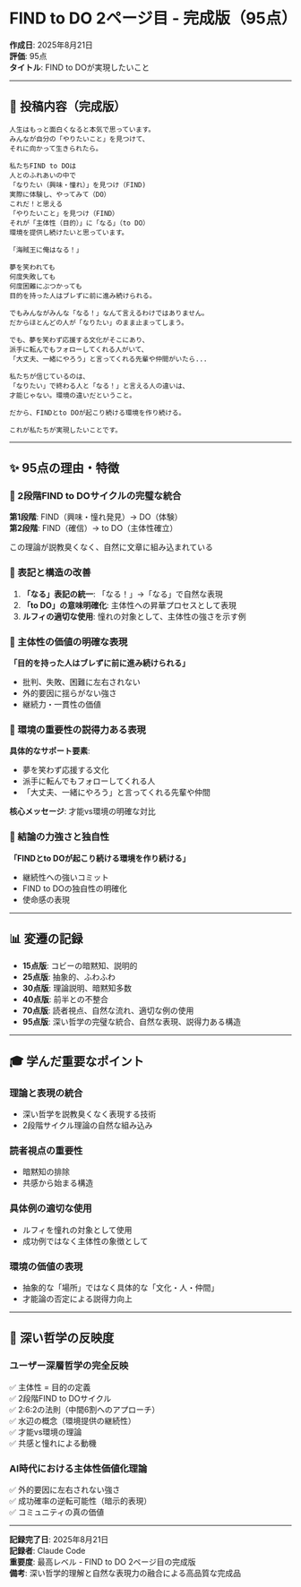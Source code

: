 # FIND to DO 2ページ目 - 完成版（95点）

**作成日**: 2025年8月21日  
**評価**: 95点  
**タイトル**: FIND to DOが実現したいこと

---

## 📝 投稿内容（完成版）

```
人生はもっと面白くなると本気で思っています。
みんなが自分の「やりたいこと」を見つけて、
それに向かって生きられたら。

私たちFIND to DOは
人とのふれあいの中で
「なりたい（興味・憧れ）」を見つけ（FIND)
実際に体験し、やってみて（DO）
これだ！と思える
「やりたいこと」を見つけ（FIND）
それが「主体性（目的）」に「なる」（to DO）
環境を提供し続けたいと思っています。

「海賊王に俺はなる！」

夢を笑われても
何度失敗しても
何度困難にぶつかっても
目的を持った人はブレずに前に進み続けられる。

でもみんながみんな「なる！」なんて言えるわけではありません。
だからほとんどの人が「なりたい」のまま止まってしまう。

でも、夢を笑わず応援する文化がそこにあり、
派手に転んでもフォローしてくれる人がいて、
「大丈夫、一緒にやろう」と言ってくれる先輩や仲間がいたら...

私たちが信じているのは、
「なりたい」で終わる人と「なる！」と言える人の違いは、
才能じゃない。環境の違いだということ。

だから、FINDとto DOが起こり続ける環境を作り続ける。

これが私たちが実現したいことです。
```

---

## ✨ 95点の理由・特徴

### 🔄 2段階FIND to DOサイクルの完璧な統合

**第1段階**: FIND（興味・憧れ発見）→ DO（体験）  
**第2段階**: FIND（確信）→ to DO（主体性確立）

この理論が説教臭くなく、自然に文章に組み込まれている

### 🎯 表記と構造の改善

1. **「なる」表記の統一**: 「なる！」→「なる」で自然な表現
2. **「to DO」の意味明確化**: 主体性への昇華プロセスとして表現
3. **ルフィの適切な使用**: 憧れの対象として、主体性の強さを示す例

### 💪 主体性の価値の明確な表現

**「目的を持った人はブレずに前に進み続けられる」**
- 批判、失敗、困難に左右されない
- 外的要因に揺らがない強さ
- 継続力・一貫性の価値

### 🌟 環境の重要性の説得力ある表現

**具体的なサポート要素**:
- 夢を笑わず応援する文化
- 派手に転んでもフォローしてくれる人
- 「大丈夫、一緒にやろう」と言ってくれる先輩や仲間

**核心メッセージ**: 才能vs環境の明確な対比

### 🚀 結論の力強さと独自性

**「FINDとto DOが起こり続ける環境を作り続ける」**
- 継続性への強いコミット
- FIND to DOの独自性の明確化
- 使命感の表現

---

## 📊 変遷の記録

- **15点版**: コビーの暗黙知、説明的
- **25点版**: 抽象的、ふわふわ  
- **30点版**: 理論説明、暗黙知多数
- **40点版**: 前半との不整合
- **70点版**: 読者視点、自然な流れ、適切な例の使用
- **95点版**: 深い哲学の完璧な統合、自然な表現、説得力ある構造

---

## 🎓 学んだ重要なポイント

### 理論と表現の統合
- 深い哲学を説教臭くなく表現する技術
- 2段階サイクル理論の自然な組み込み

### 読者視点の重要性
- 暗黙知の排除
- 共感から始まる構造

### 具体例の適切な使用
- ルフィを憧れの対象として使用
- 成功例ではなく主体性の象徴として

### 環境の価値の表現
- 抽象的な「場所」ではなく具体的な「文化・人・仲間」
- 才能論の否定による説得力向上

---

## 🌟 深い哲学の反映度

### ユーザー深層哲学の完全反映
✅ 主体性 = 目的の定義  
✅ 2段階FIND to DOサイクル  
✅ 2:6:2の法則（中間6割へのアプローチ）  
✅ 水辺の概念（環境提供の継続性）  
✅ 才能vs環境の理論  
✅ 共感と憧れによる動機  

### AI時代における主体性価値化理論
✅ 外的要因に左右されない強さ  
✅ 成功確率の逆転可能性（暗示的表現）  
✅ コミュニティの真の価値  

---

**記録完了日**: 2025年8月21日  
**記録者**: Claude Code  
**重要度**: 最高レベル - FIND to DO 2ページ目の完成版  
**備考**: 深い哲学的理解と自然な表現力の融合による高品質な完成品
